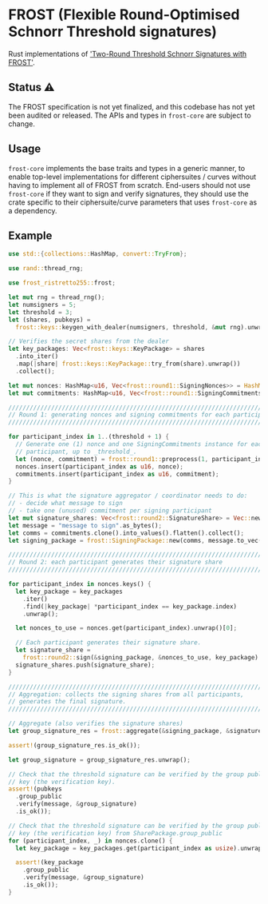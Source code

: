 # FROST (Flexible Round-Optimised Schnorr Threshold signatures)

Rust implementations of ['Two-Round Threshold Schnorr Signatures with FROST'](https://datatracker.ietf.org/doc/draft-irtf-cfrg-frost/).

## Status ⚠

The FROST specification is not yet finalized, and this codebase has not yet been audited or
released. The APIs and types in `frost-core` are subject to change.

## Usage

`frost-core` implements the base traits and types in a generic manner, to enable top-level
implementations for different ciphersuites / curves without having to implement all of FROST from
scratch. End-users should not use `frost-core` if they want to sign and verify signatures, they
should use the crate specific to their ciphersuite/curve parameters that uses `frost-core` as a
dependency.

## Example

```rust
use std::{collections::HashMap, convert::TryFrom};

use rand::thread_rng;

use frost_ristretto255::frost;

let mut rng = thread_rng();
let numsigners = 5;
let threshold = 3;
let (shares, pubkeys) =
  frost::keys::keygen_with_dealer(numsigners, threshold, &mut rng).unwrap();

// Verifies the secret shares from the dealer
let key_packages: Vec<frost::keys::KeyPackage> = shares
  .into_iter()
  .map(|share| frost::keys::KeyPackage::try_from(share).unwrap())
  .collect();

let mut nonces: HashMap<u16, Vec<frost::round1::SigningNonces>> = HashMap::new();
let mut commitments: HashMap<u16, Vec<frost::round1::SigningCommitments>> = HashMap::new();

////////////////////////////////////////////////////////////////////////////
// Round 1: generating nonces and signing commitments for each participant
////////////////////////////////////////////////////////////////////////////

for participant_index in 1..(threshold + 1) {
  // Generate one (1) nonce and one SigningCommitments instance for each
  // participant, up to _threshold_.
  let (nonce, commitment) = frost::round1::preprocess(1, participant_index as u16, &mut rng);
  nonces.insert(participant_index as u16, nonce);
  commitments.insert(participant_index as u16, commitment);
}

// This is what the signature aggregator / coordinator needs to do:
// - decide what message to sign
// - take one (unused) commitment per signing participant
let mut signature_shares: Vec<frost::round2::SignatureShare> = Vec::new();
let message = "message to sign".as_bytes();
let comms = commitments.clone().into_values().flatten().collect();
let signing_package = frost::SigningPackage::new(comms, message.to_vec());

////////////////////////////////////////////////////////////////////////////
// Round 2: each participant generates their signature share
////////////////////////////////////////////////////////////////////////////

for participant_index in nonces.keys() {
  let key_package = key_packages
    .iter()
    .find(|key_package| *participant_index == key_package.index)
    .unwrap();

  let nonces_to_use = nonces.get(participant_index).unwrap()[0];

  // Each participant generates their signature share.
  let signature_share =
    frost::round2::sign(&signing_package, &nonces_to_use, key_package).unwrap();
  signature_shares.push(signature_share);
}

////////////////////////////////////////////////////////////////////////////
// Aggregation: collects the signing shares from all participants,
// generates the final signature.
////////////////////////////////////////////////////////////////////////////

// Aggregate (also verifies the signature shares)
let group_signature_res = frost::aggregate(&signing_package, &signature_shares[..], &pubkeys);

assert!(group_signature_res.is_ok());

let group_signature = group_signature_res.unwrap();

// Check that the threshold signature can be verified by the group public
// key (the verification key).
assert!(pubkeys
  .group_public
  .verify(message, &group_signature)
  .is_ok());

// Check that the threshold signature can be verified by the group public
// key (the verification key) from SharePackage.group_public
for (participant_index, _) in nonces.clone() {
  let key_package = key_packages.get(participant_index as usize).unwrap();

  assert!(key_package
    .group_public
    .verify(message, &group_signature)
    .is_ok());
}

```




